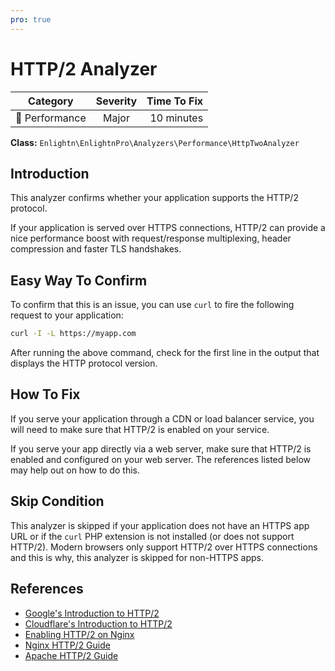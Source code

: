 ```yaml
---
pro: true
---
```


# HTTP/2 Analyzer <Badge text="PRO" type="tip"/>

| Category       | Severity   | Time To Fix  |
| -------------  |:----------:| ------------:|
| :rocket: Performance | Major | 10 minutes  |

**Class:** `Enlightn\EnlightnPro\Analyzers\Performance\HttpTwoAnalyzer`

## Introduction

This analyzer confirms whether your application supports the HTTP/2 protocol.

If your application is served over HTTPS connections, HTTP/2 can provide a nice performance boost with request/response multiplexing, header compression and faster TLS handshakes.

## Easy Way To Confirm

To confirm that this is an issue, you can use `curl` to fire the following request to your application:

```bash
curl -I -L https://myapp.com
```

After running the above command, check for the first line in the output that displays the HTTP protocol version.

## How To Fix

If you serve your application through a CDN or load balancer service, you will need to make sure that HTTP/2 is enabled on your service.

If you serve your app directly via a web server, make sure that HTTP/2 is enabled and configured on your web server. The references listed below may help out on how to do this. 

## Skip Condition

This analyzer is skipped if your application does not have an HTTPS app URL or if the `curl` PHP extension is not installed (or does not support HTTP/2). Modern browsers only support HTTP/2 over HTTPS connections and this is why, this analyzer is skipped for non-HTTPS apps.

## References

- [Google's Introduction to HTTP/2](https://developers.google.com/web/fundamentals/performance/http2)
- [Cloudflare's Introduction to HTTP/2](https://www.cloudflare.com/website-optimization/http2/what-is-http2/)
- [Enabling HTTP/2 on Nginx](https://www.digitalocean.com/community/tutorials/how-to-set-up-nginx-with-http-2-support-on-ubuntu-18-04)
- [Nginx HTTP/2 Guide](http://nginx.org/en/docs/http/ngx_http_v2_module.html)
- [Apache HTTP/2 Guide](https://httpd.apache.org/docs/2.4/howto/http2.html)
